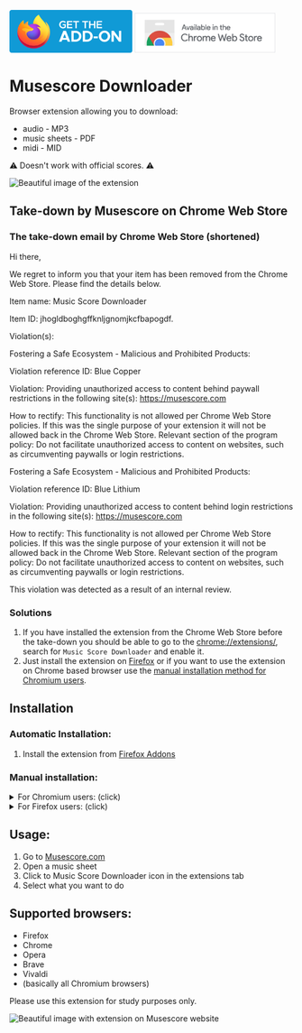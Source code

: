 <a href="https://addons.mozilla.org/en-US/firefox/addon/music-score-downloader/"><img alt="Firefox Addons" width="218px" src="assets/firefox-addon-logo.svg"/></a>
[<img alt="Chrome Web Store" width="250px" src="assets/chrome-extension-logo.png"/>](#take-down-by-musescore-on-chrome-web-store)

# Musescore Downloader

Browser extension allowing you to download:
* audio - MP3
* music sheets - PDF
* midi - MID

⚠️ Doesn't work with official scores. ⚠️

<img src="https://raw.githubusercontent.com/ingui-n/musescore-downloader/master/assets/screenshots/extension.png" alt="Beautiful image of the extension"/>

## Take-down by Musescore on Chrome Web Store
### The take-down email by Chrome Web Store (shortened)
Hi there,

We regret to inform you that your item has been removed from the Chrome Web Store. Please find the details below.

Item name: Music Score Downloader

Item ID: jhogldboghgffknljgnomjkcfbapogdf.

Violation(s):

Fostering a Safe Ecosystem - Malicious and Prohibited Products:

Violation reference ID: Blue Copper

Violation:
Providing unauthorized access to content behind paywall restrictions in the following site(s):
https://musescore.com

How to rectify: This functionality is not allowed per Chrome Web Store policies. If this was the single purpose of your extension it will not be allowed back in the Chrome Web Store.
Relevant section of the program policy:
Do not facilitate unauthorized access to content on websites, such as circumventing paywalls or login restrictions.

Fostering a Safe Ecosystem - Malicious and Prohibited Products:

Violation reference ID: Blue Lithium

Violation:
Providing unauthorized access to content behind login restrictions in the following site(s):
https://musescore.com

How to rectify: This functionality is not allowed per Chrome Web Store policies. If this was the single purpose of your extension it will not be allowed back in the Chrome Web Store.
Relevant section of the program policy:
Do not facilitate unauthorized access to content on websites, such as circumventing paywalls or login restrictions.

This violation was detected as a result of an internal review.

### Solutions
1. If you have installed the extension from the Chrome Web Store before the take-down you should be able to go to the [chrome://extensions/](chrome://extensions/), search for `Music Score Downloader` and enable it.
2. Just install the extension on [Firefox](https://addons.mozilla.org/en-US/firefox/addon/music-score-downloader/) or if you want to use the extension on Chrome based browser use the [manual installation method for Chromium users](#manual-installation).

## Installation
### Automatic Installation:
1. Install the extension from [Firefox Addons](https://addons.mozilla.org/en-US/firefox/addon/music-score-downloader/)

### Manual installation:
<details>
  <summary>For Chromium users: (click)</summary>

1. Go to [the latest release](https://github.com/ingui-n/musescore-downloader/releases/latest)
2. Download the `musescore-downloader-0.x.x-manifest-v3.crx` file
3. Go to the browser extension manager [chrome://extensions/](chrome://extensions/)
4. Enable `Developer mode` (at the top right)
5. Drag and drop the file downloaded in the previous step into the browser window and click to install
6. That's it! Extension is now ready to use 🎉

</details>

<details>
  <summary>For Firefox users: (click)</summary>

1. Go to [the latest release](https://github.com/ingui-n/musescore-downloader/releases/latest)
2. Click to the `musescore-downloader-0.x.x-manifest-v2.xpi` file
3. A bubble with text and button should appear. Click on `Continue to Installation` and `Add`
4. That's it! Extension is now ready to use 🎉
</details>


## Usage:
1. Go to [Musescore.com](https://musescore.com/)
2. Open a music sheet
3. Click to Music Score Downloader icon in the extensions tab
4. Select what you want to do

## Supported browsers:
* Firefox
* Chrome
* Opera
* Brave
* Vivaldi
* (basically all Chromium browsers)

Please use this extension for study purposes only.

<img src="https://raw.githubusercontent.com/ingui-n/musescore-downloader/master/assets/screenshots/screenshot.png" alt="Beautiful image with extension on Musescore website"/>
